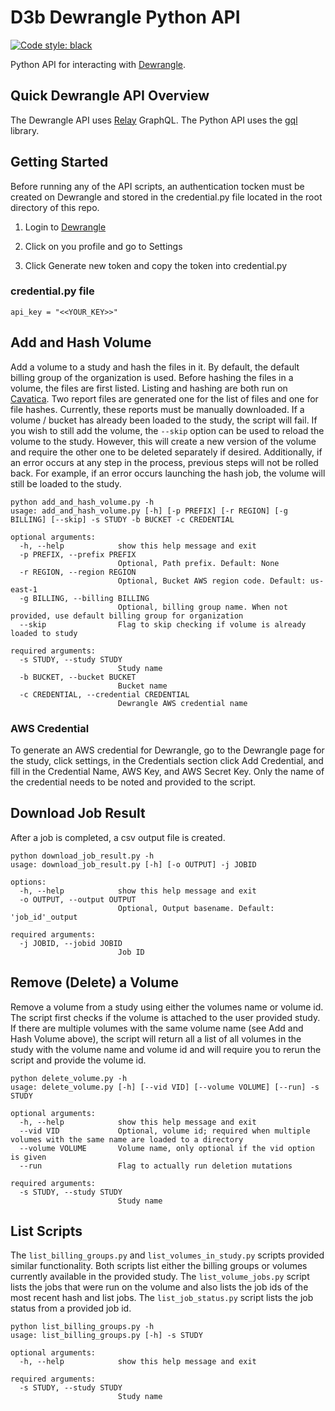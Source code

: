 # D3b Dewrangle Python API

[![Code style: black](https://img.shields.io/badge/code%20style-black-000000.svg)](https://github.com/psf/black)

Python API for interacting with [Dewrangle](https://github.com/kids-first/dewrangle).

## Quick Dewrangle API Overview

The Dewrangle API uses [Relay](https://relay.dev/) GraphQL. The Python API uses the [gql](https://github.com/graphql-python/gql) library.

## Getting Started

Before running any of the API scripts, an authentication tocken must be created on Dewrangle and stored in the credential.py file located in the root directory of this repo.

1. Login to [Dewrangle](https://dewrangle.com/)

1. Click on you profile and go to Settings

1. Click Generate new token and copy the token into credential.py

### credential.py file

```
api_key = "<<YOUR_KEY>>"
```

## Add and Hash Volume

Add a volume to a study and hash the files in it. By default, the default billing group of the organization is used.
Before hashing the files in a volume, the files are first listed. Listing and hashing are both run on [Cavatica](cavatica.sbgenomics.com/).
Two report files are generated one for the list of files and one for file hashes. Currently, these reports must be manually downloaded.
If a volume / bucket has already been loaded to the study, the script will fail. If you wish to still add the volume, the `--skip` option
can be used to reload the volume to the study. However, this will create a new version of the volume and require the other one to be
deleted separately if desired. Additionally, if an error occurs at any step in the process, previous steps will not be rolled back.
For example, if an error occurs launching the hash job, the volume will still be loaded to the study.

```
python add_and_hash_volume.py -h
usage: add_and_hash_volume.py [-h] [-p PREFIX] [-r REGION] [-g BILLING] [--skip] -s STUDY -b BUCKET -c CREDENTIAL

optional arguments:
  -h, --help            show this help message and exit
  -p PREFIX, --prefix PREFIX
                        Optional, Path prefix. Default: None
  -r REGION, --region REGION
                        Optional, Bucket AWS region code. Default: us-east-1
  -g BILLING, --billing BILLING
                        Optional, billing group name. When not provided, use default billing group for organization
  --skip                Flag to skip checking if volume is already loaded to study

required arguments:
  -s STUDY, --study STUDY
                        Study name
  -b BUCKET, --bucket BUCKET
                        Bucket name
  -c CREDENTIAL, --credential CREDENTIAL
                        Dewrangle AWS credential name
```

### AWS Credential

To generate an AWS credential for Dewrangle, go to the Dewrangle page for the study, click settings, in the Credentials section click Add Credential, and fill in the
Credential Name, AWS Key, and AWS Secret Key. Only the name of the credential needs to be noted and provided to the script.


## Download Job Result

After a job is completed, a csv output file is created.

```
python download_job_result.py -h
usage: download_job_result.py [-h] [-o OUTPUT] -j JOBID

options:
  -h, --help            show this help message and exit
  -o OUTPUT, --output OUTPUT
                        Optional, Output basename. Default: 'job_id'_output

required arguments:
  -j JOBID, --jobid JOBID
                        Job ID
```

## Remove (Delete) a Volume

Remove a volume from a study using either the volumes name or volume id. The script first checks if the volume is attached to the user provided study. If there are multiple volumes with the same volume name (see Add and Hash Volume above), the script will return all a list of all volumes in the study with the volume name and volume id and will require you to rerun the script and provide the volume id.

```
python delete_volume.py -h
usage: delete_volume.py [-h] [--vid VID] [--volume VOLUME] [--run] -s STUDY

optional arguments:
  -h, --help            show this help message and exit
  --vid VID             Optional, volume id; required when multiple volumes with the same name are loaded to a directory
  --volume VOLUME       Volume name, only optional if the vid option is given
  --run                 Flag to actually run deletion mutations

required arguments:
  -s STUDY, --study STUDY
                        Study name
```

## List Scripts

The `list_billing_groups.py` and `list_volumes_in_study.py` scripts provided similar functionality. Both scripts list either the billing groups or volumes currently available in
the provided study. The `list_volume_jobs.py` script lists the jobs that were run on the volume and also lists the job ids of the most recent hash and list jobs.
The `list_job_status.py` script lists the job status from a provided job id.

```
python list_billing_groups.py -h
usage: list_billing_groups.py [-h] -s STUDY

optional arguments:
  -h, --help            show this help message and exit

required arguments:
  -s STUDY, --study STUDY
                        Study name
```